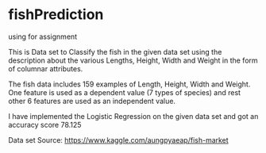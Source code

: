 # fishPrediction

using for assignment

This is Data set to Classify the fish in the given data set using the description about the various Lengths, Height, Width and Weight in the form of columnar attributes. 

The fish data includes 159 examples of Length, Height, Width and Weight. One feature is used as a dependent value (7 types of species) and rest other 6 features are used as an independent value.

I have implemented the Logistic Regression on the given data set and got an accuracy score 78.125

Data set Source: https://www.kaggle.com/aungpyaeap/fish-market
